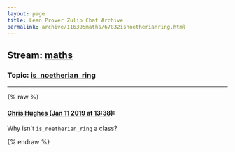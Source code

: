 ```yaml
---
layout: page
title: Lean Prover Zulip Chat Archive 
permalink: archive/116395maths/67832isnoetherianring.html
---
```


## Stream: [maths](index.html)
### Topic: [is_noetherian_ring](67832isnoetherianring.html)

---


{% raw %}
#### [ Chris Hughes (Jan 11 2019 at 13:38)](https://leanprover.zulipchat.com/#narrow/stream/116395-maths/topic/is_noetherian_ring/near/154914215):
<p>Why isn't <code>is_noetherian_ring</code> a class?</p>


{% endraw %}
